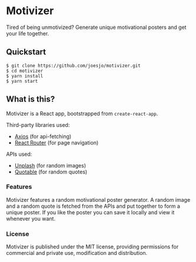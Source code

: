 # Motivizer

Tired of being unmotivized? Generate unique motivational posters and get your life together.

## Quickstart

```
$ git clone https://github.com/joesjo/motivizer.git
$ cd motivizer
$ yarn install
$ yarn start
```

## What is this?

Motivizer is a React app, bootstrapped from `create-react-app`.

Third-party libraries used:
- [Axios](https://github.com/axios/axios) (for api-fetching) 
- [React Router](https://reactrouter.com/) (for page navigation)

APIs used:
- [Unplash](https://unsplash.com/developers) (for random images)
- [Quotable](https://github.com/lukePeavey/quotable) (for random quotes)

### Features

Motivizer features a random motivational poster generator.
A random image and a random quote is fetched from the APIs and put together to form a unique poster.
If you like the poster you can save it locally and view it whenever you want.

### License

Motivizer is published under the MIT license, providing permissions for commercial and private use, modification and distribution.